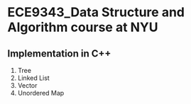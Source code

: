 # ECE9343_Data Structure and Algorithm course at NYU
## Implementation in C++
1. Tree
2. Linked List
3. Vector
4. Unordered Map

